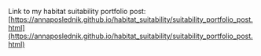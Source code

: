 Link to my habitat suitability portfolio post: 
[https://annaposlednik.github.io/habitat_suitability/suitability_portfolio_post.html](https://annaposlednik.github.io/habitat_suitability/suitability_portfolio_post.html)
